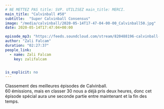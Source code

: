 ```yaml
---
# NE METTEZ PAS title: SVP. UTILISEZ main_title: MERCI.
main_title: "Calvinball #50"
subtitle:  "Super Calvinball Consensus"
image: "/media/calvinball/2020-05-14T17-47-04-00-00_Calvinball50.jpg"
date: 2020-05-14T17:47:04+00:00

episode_mp3: "https://feeds.soundcloud.com/stream/820488196-calvinball-radio-calvinball-50-super-calvinball-consensus.mp3"
author: "Zali Falcam"
duration: "02:27:37"
people_link: 
  - name: Zali Falcam
    key: zalifalcam


is_explicit: no
---
```


<PodcastHeader/>

<!-- ECRIRE LA DESCRIPTION DE L'EPISODE SOUS CETTE LIGNE -->
Classement des meilleures épisodes de Calvinball.<br>60 émissions, mais en classer 30 nous a déjà pris deux heures, donc cet épisode spécial aura une seconde partie entre maintenant et la fin des temps.

